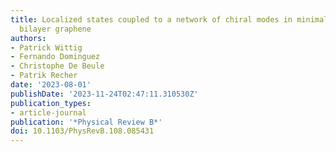 ```yaml
---
title: Localized states coupled to a network of chiral modes in minimally twisted
  bilayer graphene
authors:
- Patrick Wittig
- Fernando Dominguez
- Christophe De Beule
- Patrik Recher
date: '2023-08-01'
publishDate: '2023-11-24T02:47:11.310530Z'
publication_types:
- article-journal
publication: '*Physical Review B*'
doi: 10.1103/PhysRevB.108.085431
---
```

